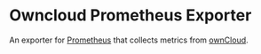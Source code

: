 # Owncloud Prometheus Exporter

An exporter for [Prometheus](https://prometheus.io/) that collects metrics from [ownCloud](https://owncloud.org).
